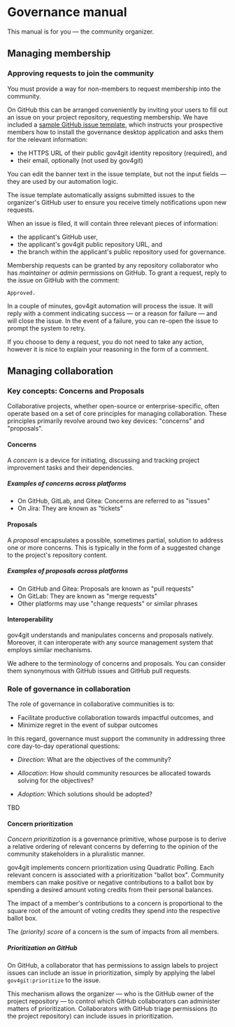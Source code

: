 # Governance manual

This manual is for you — the community organizer.

## Managing membership

### Approving requests to join the community

You must provide a way for non-members to request membership into the community.

On GitHub this can be arranged conveniently by inviting your users to fill out an issue on your project repository, requesting membership. We have included a [sample GitHub issue template](../github/deploy/.github/ISSUE_TEMPLATE/join.yml), which instructs your prospective members how to install the governance desktop application and asks them for the relevant information:

- the HTTPS URL of their public gov4git identity repository (required), and
- their email, optionally (not used by gov4git)

You can edit the banner text in the issue template, but not the input fields — they are used by our automation logic.

The issue template automatically assigns submitted issues to the organizer's GitHub user to ensure you receive timely notifications upon new requests.

When an issue is filed, it will contain three relevant pieces of information:

- the applicant's GitHub user,
- the applicant's gov4git public repository URL, and
- the branch within the applicant's public repository used for governance.

Membership requests can be granted by any repository collaborator who has _maintainer_ or _admin_ permissions on GitHub. To grant a request, reply to the issue on GitHub with the comment:

```
Approved.
```

In a couple of minutes, gov4git automation will process the issue. It will reply with a comment indicating success — or a reason for failure — and will close the issue. In the event of a failure, you can re-open the issue to prompt the system to retry.

If you choose to deny a request, you do not need to take any action, however it is nice to explain your reasoning in the form of a comment.

## Managing collaboration

### Key concepts: Concerns and Proposals

Collaborative projects, whether open-source or enterprise-specific, often operate based on a set of core principles for managing collaboration. These principles primarily revolve around two key devices: "concerns" and "proposals".

#### Concerns

A _concern_ is a device for initiating, discussing and tracking project improvement tasks and their dependencies. 

##### Examples of concerns across platforms

- On GitHub, GitLab, and Gitea: Concerns are referred to as "issues"
- On Jira: They are known as "tickets"

#### Proposals

A _proposal_ encapsulates a possible, sometimes partial, solution to address one or more concerns. This is typically in the form of a suggested change to the project's repository content.

##### Examples of proposals across platforms

- On GitHub and Gitea: Proposals are known as "pull requests"
- On GitLab: They are known as "merge requests"
- Other platforms may use "change requests" or similar phrases

#### Interoperability

gov4git understands and manipulates concerns and proposals natively. Moreover, it can interoperate with any source management system that employs similar mechanisms.

We adhere to the terminology of concerns and proposals. You can consider them synonymous with GitHub issues and GitHub pull requests.

### Role of governance in collaboration

The role of governance in collaborative communities is to:

- Facilitate productive collaboration towards impactful outcomes, and
- Minimize regret in the event of subpar outcomes

In this regard, governance must support the community in addressing three core day-to-day operational questions:

- _Direction_: What are the objectives of the community?

- _Allocation_: How should community resources be allocated towards solving for the objectives?

- _Adoption_: Which solutions should be adopted?

TBD

#### Concern prioritization

_Concern prioritization_ is a governance primitive, whose purpose is to derive a relative ordering of relevant concerns by deferring to the opinion of the community stakeholders in a pluralistic manner.

gov4git implements concern prioritization using Quadratic Polling. Each relevant concern is associated with a prioritization "ballot box". Community members can make positive or negative contributions to a ballot box by spending a desired amount voting credits from their personal balances.

The impact of a member's contributions to a concern is proportional to the square root of the amount of voting credits they spend into the respective ballot box.

The _(priority) score_ of a concern is the sum of impacts from all members.

##### Prioritization on GitHub

On GitHub, a collaborator that has permissions to assign labels to project issues can include an issue in prioritization, simply by applying the label `gov4git:prioritize` to the issue.

This mechanism allows the organizer — who is the GitHub owner of the project repository — to control which GitHub collaborators can administer matters of prioritization. Collaborators with GitHub triage permissions (to the project repository) can include issues in prioritization.
